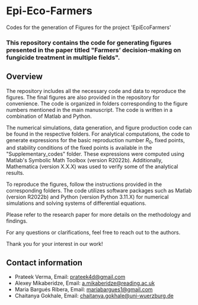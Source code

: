 # Epi-Eco-Farmers
Codes for the generation of Figures for the project 'EpiEcoFarmers'


### This repository contains the code for generating figures presented in the paper titled "Farmers’ decision-making on fungicide treatment in multiple fields".


## Overview ##

The repository includes all the necessary code and data to reproduce the figures. The final figures are also provided in the repository for convenience. The code is organized in folders corresponding to the figure numbers mentioned in the main manuscript. The code is written in a combination of Matlab and Python.

The numerical simulations, data generation, and figure production code can be found in the respective folders. For analytical computations, the code to generate expressions for the basic reproduction number $R_0$, fixed points, and stability conditions of the fixed points is available in the "Supplementary_codes" folder. These expressions were computed using Matlab's Symbolic Math Toolbox (version R2022b). Additionally, Mathematica (version X.X.X) was used to verify some of the analytical results.

To reproduce the figures, follow the instructions provided in the corresponding folders. The code utilizes software packages such as Matlab (version R2022b) and Python (version Python 3.11.X) for numerical simulations and solving systems of differential equations.

Please refer to the research paper for more details on the methodology and findings.

For any questions or clarifications, feel free to reach out to the authors.

Thank you for your interest in our work!

## Contact information ##

* Prateek Verma, Email: prateek4d@gmail.com
* Alexey Mikaberidze, Email: a.mikaberidze@reading.ac.uk
* Maria Bargués Ribera, Email: mariabargues1@gmail.com
* Chaitanya Gokhale, Email: chaitanya.gokhale@uni-wuerzburg.de
